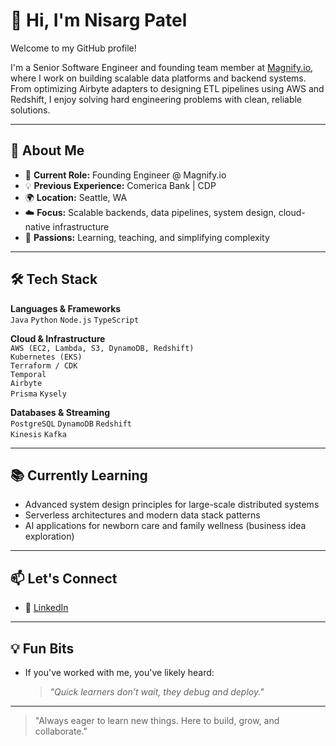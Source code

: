 # 👋 Hi, I'm Nisarg Patel

Welcome to my GitHub profile!

I'm a Senior Software Engineer and founding team member at [Magnify.io](https://magnify.io), where I work on building scalable data platforms and backend systems. From optimizing Airbyte adapters to designing ETL pipelines using AWS and Redshift, I enjoy solving hard engineering problems with clean, reliable solutions.

---

## 🚀 About Me

- 💼 **Current Role:** Founding Engineer @ Magnify.io  
- 💡 **Previous Experience:** Comerica Bank | CDP  
- 🌍 **Location:** Seattle, WA  
- ☁️ **Focus:** Scalable backends, data pipelines, system design, cloud-native infrastructure  
- 🧠 **Passions:** Learning, teaching, and simplifying complexity  

---

## 🛠️ Tech Stack

**Languages & Frameworks**  
`Java` `Python` `Node.js` `TypeScript`

**Cloud & Infrastructure**  
`AWS (EC2, Lambda, S3, DynamoDB, Redshift)`  
`Kubernetes (EKS)`  
`Terraform / CDK`  
`Temporal`  
`Airbyte`  
`Prisma` `Kysely`

**Databases & Streaming**  
`PostgreSQL` `DynamoDB` `Redshift`  
`Kinesis` `Kafka`

---

## 📚 Currently Learning

- Advanced system design principles for large-scale distributed systems  
- Serverless architectures and modern data stack patterns  
- AI applications for newborn care and family wellness (business idea exploration)

---

## 📫 Let's Connect

- 💼 [LinkedIn](https://www.linkedin.com/in/patelnisargk/)

---

## 💡 Fun Bits

- If you've worked with me, you've likely heard:  
  > *"Quick learners don’t wait, they debug and deploy."*
---

> "Always eager to learn new things. Here to build, grow, and collaborate."

